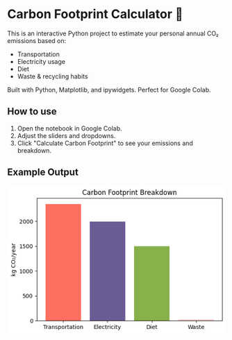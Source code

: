 # Carbon Footprint Calculator 🌱

This is an interactive Python project to estimate your personal annual CO₂ emissions based on:
- Transportation
- Electricity usage
- Diet
- Waste & recycling habits

Built with Python, Matplotlib, and ipywidgets. Perfect for Google Colab.

## How to use
1. Open the notebook in Google Colab.
2. Adjust the sliders and dropdowns.
3. Click "Calculate Carbon Footprint" to see your emissions and breakdown.

## Example Output
![Example Chart](Carbon.png)
